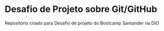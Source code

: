 # Desafio de Projeto sobre Git/GitHub
Repositório criado para Desafio de projeto do Bootcamp Santander na DIO
